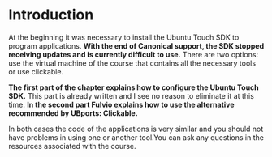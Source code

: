 # Introduction

At the beginning it was necessary to install the Ubuntu Touch SDK to program applications. **With the end of Canonical support, the SDK stopped receiving updates and is currently difficult to use.** There are two options: use the virtual machine of the course that contains all the necessary tools or use clickable.

**The first part of the chapter explains how to configure the Ubuntu Touch SDK.** This part is already written and I see no reason to eliminate it at this time. **In the second part Fulvio explains how to use the alternative recommended by UBports: Clickable.**

In both cases the code of the applications is very similar and you should not have problems in using one or another tool.You can ask any questions in the resources associated with the course.
